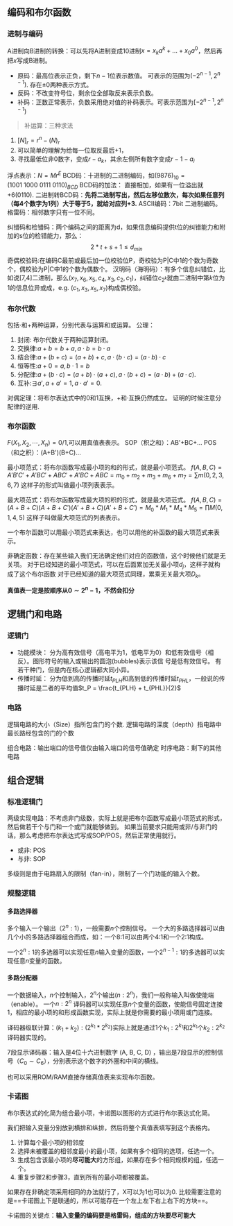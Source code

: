 ## 编码和布尔函数

### 进制与编码
A进制向B进制的转换：可以先将A进制变成10进制$x = x_ka^k + \dots + x_0a^0$，然后再把$x$写成B进制。

- 原码：最高位表示正负，剩下$n-1$位表示数值。 可表示的范围为$(-2^{n-1}, 2^{n-1})$. 存在$\pm 0$两种表示方式。
- 反码：不改变符号位，剩余位全部取反来表示负数。
- 补码：正数正常表示，负数采用绝对值的补码表示。可表示范围为$[-2^{n-1}, 2^{n-1})$
> 补运算：三种求法
1. $[N]_r = r^n - (N)_r$
2. 可以简单的理解为给每一位取反最后+1，
3. 寻找最低位非0数字，变成$r-a_k$，其余左侧所有数字变成$r-1-a_i$

浮点表示：$N=Mr^E$
BCD码：十进制的二进制编码，如$(9876)_10 = (1001\ 1000\ 0111\ 0110)_{BCD}$
BCD码的加法： 直接相加，如果有一位溢出就+6(0110).
二进制转BCD码：**先将二进制写出，然后左移位数次，每次如果任意列（每4个数字为1列）大于等于5，就给对应列+3.**
ASCII编码：7bit 二进制编码。
格雷码：相邻数字只有一位不同。

纠错码和检错码：两个编码之间的距离为d，如果信息编码提供t位的纠错能力和附加的s位的检错能力，那么：
$$
2*t + s + 1 \le d_{min}
$$
奇偶校验码:在编码C最前或最后加一位校验位P，奇校验为P|C中1的个数为奇数个，偶校验为P|C中1的个数为偶数个。
汉明码（海明码）：有多个信息纠错位，比如说\[7,4\]二进制，那么$(x_7,x_6,x_5,c_4,x_3,c_2,c_1)$，纠错位$c_{2^k}$就由二进制中第$k$位为1的信息位异或成，e.g. $(c_1, x_3,x_5,x_7)$构成偶校验。

### 布尔代数

包括$\cdot$和$+$两种运算，分别代表与运算和或运算。
公理：
1. 封闭: 布尔代数关于两种运算封闭。
2. 交换律:$a+b=b+a,a\cdot b=b\cdot a$
3. 结合律:$a+(b+c)=(a+b)+c,a\cdot (b\cdot c) = (a\cdot b)\cdot c$
4. 恒等性:$a + 0 = a, b\cdot 1 = b$
5. 分配律:$a+(b\cdot c) = (a+b)\cdot (a+c), a\cdot(b+c)=(a\cdot b) + (a\cdot c)$.
6. 互补:$\exists a', a + a' = 1, a\cdot a'=0$.

对偶定理：将布尔表达式中的0和1互换，+和·互换仍然成立。
证明的时候注意分配律的逆用.
### 布尔函数

$F(X_1,X_2,\cdots, X_n) = 0/1$,可以用真值表表示。
SOP（积之和）：AB'+BC+...
POS（和之积）：(A+B')(B+C)...

最小项范式：将布尔函数写成最小项的和的形式，就是最小项范式。
$f (A,B,C) = A'B'C'+A'BC'+ABC'+A'BC + ABC = m_0+m_2+m_3+m_6+m_7=\sum m(0,2,3,6,7)$
这样子的形式叫做最小项列表表示。

最大项范式：将布尔函数写成最大项的积的形式，就是最大项范式。
$f (A,B,C) = (A+ B+C)(A+ B+C')(A'+B+C)(A'+B+C') = M_0*M_1*M_4*M_5 = \prod M(0,1,4,5)$
这样子叫做最大项范式的列表表示。

一个布尔函数可以用最小项范式来表达，也可以用他的补函数的最大项范式来表示。

非确定函数：存在某些输入我们无法确定他们对应的函数值，这个时候他们就是无关项。
对于已经知道的最小项范式，可以在后面累加无关最小项$d_j$，这样子就构成了这个布尔函数
对于已经知道的最大项范式同理，累乘无关最大项$D_k$。

**真值表一定是按顺序从$0\sim 2^{n}-1$，不然会扣分**

## 逻辑门和电路
### 逻辑门
- 功能模块：
分为高有效信号（高电平为1，低电平为0）和低有效信号（相反）。图形符号的输入或输出的圆泡(bubbles)表示该信 号是低有效信号。
有若干种门，但是内在核心逻辑都大同小异。
- 传播时延：
分为低到高的传播时延$t_{PLH}$和高到低的传播时延$t_{PHL}$，一般说的传播时延是二者的平均值$t_P = \frac{t_{PLH} + t_{PHL}}{2}$

### 电路

逻辑电路的大小（Size）指所包含门的个数.
逻辑电路的深度（depth）指电路中最长路经包含的门的个数

组合电路：输出端口的信号值仅由输入端口的信号值确定
时序电路：剩下的其他电路
## 组合逻辑

### 标准逻辑门
两级实现电路：不考虑非门级数，实际上就是把布尔函数写成最小项范式的形式，然后做若干个与门和一个或门就能够做到。
如果当前要求只能用或非/与非门的话，那么考虑把布尔表达式写成SOP/POS，然后正常使用就行。
- 或非: POS
- 与非: SOP

多级则是由于电路扇入的限制（fan-in），限制了一个门功能的输入个数。

### 规整逻辑

#### 多路选择器
多个输入一个输出（$2^n:1$），一般需要$n$个控制信号。
一个大的多路选择器可以由几个小的多路选择器组合而成，如：一个8:1可以由两个4:1和一个2:1构成。

一个$2^n :1$的多选器可以实现任意$n$输入变量的函数，一个$2^{n-1}:1$的多选器可以实现任意$n$变量的函数。
#### 多路分配器
一个数据输入，$n$个控制输入，$2^n$个输出($n:2^n$)，我们一般称输入叫做使能端（enable）。
一个$n:2^n$ 译码器可以实现任意$n$个变量的函数，使能信号固定连接1，相应的最小项的和形成函数实现，实际上就是你需要的最小项用或门连接。

译码器级联计算：$(k_1+k_2):(2^{k_1} * 2^{k_2})$实际上就是通过1个$k_1:2^{k_1}$和$2^{k_1}$个$k_2:2^{k_2}$译码器实现的。

7段显示译码器：输入是4位十六进制数字 (A, B, C, D) ，输出是7段显示的控制信号（$C_0\sim C_6$），分别表示这个数字的外圈和中间的横线。

也可以采用ROM/RAM直接存储真值表来实现布尔函数。
### 卡诺图
布尔表达式的化简为组合最小项，卡诺图以图形的方式进行布尔表达式化简。

我们把输入变量分别放到横排和纵排，然后将整个真值表填写到这个表格内。
1. 计算每个最小项的相邻度
2. 选择未被覆盖的相邻度最小的最小项，如果有多个相同的选项，任选一个。
3. 生成包含该最小项的**尽可能大**的方形组，如果存在多个相同规模的组，任选一个。
4. 重复步骤2和步骤3，直到所有的最小项都被覆盖。

如果存在非确定项采用相同的办法就行了，X可以为1也可以为0.
比较需要注意的是==卡诺图上下是联通的，所以可能存在一个左上左下右上右下的方块==。

卡诺图的关键点：**输入变量的编码要是格雷码，组成的方块要尽可能大**